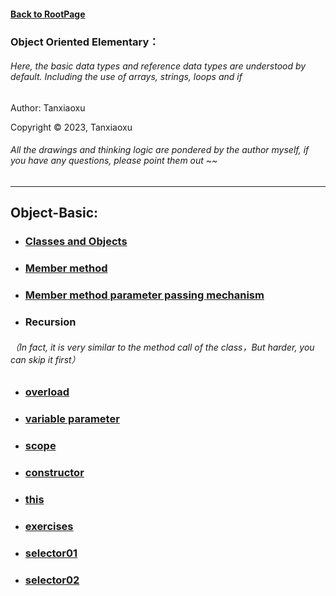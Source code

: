 #### [Back to RootPage](https://github.com/TerryTxx/CS-Diary/blob/master/README.md)

### Object Oriented Elementary：
###### Here, the basic data types and reference data types are understood by default. Including the use of arrays, strings, loops and if

Author: Tanxiaoxu

Copyright © 2023, Tanxiaoxu
###### All the drawings and thinking logic are pondered by the author myself, if you have any questions, please point them out ~~


---
## Object-Basic:
- ### [Classes and Objects](https://github.com/TerryTxx/CS-Diary/blob/master/Java-OBJ/classandObj.md)
- ### [Member method](https://github.com/TerryTxx/CS-Diary/blob/master/Java-OBJ/classandObj.md)
- ### [Member method parameter passing mechanism](https://github.com/TerryTxx/CS-Diary/blob/master/Java-OBJ/classandObj.md)

- ### Recursion
###### （In fact, it is very similar to the method call of the class，But harder, you can skip it first）
- ### [overload](https://github.com/TerryTxx/CS-Diary/blob/master/Java-OBJ/general02.md)
- ### [variable parameter](https://github.com/TerryTxx/CS-Diary/blob/master/Java-OBJ/general02.md)
- ### [scope](https://github.com/TerryTxx/CS-Diary/blob/master/Java-OBJ/general02.md)
- ### [constructor](https://github.com/TerryTxx/CS-Diary/blob/master/Java-OBJ/general02.md)
- ### [this](https://github.com/TerryTxx/CS-Diary/blob/master/Java-OBJ/general02.md)
- ### [exercises](https://github.com/TerryTxx/CS-Diary/blob/master/Java-OBJ/exerises01.md)
- ### [selector01](https://github.com/TerryTxx/CS-Diary/blob/master/Java-OBJ/generalExer/selector.md)
- ### [selector02](https://github.com/TerryTxx/CS-Diary/blob/master/Java-OBJ/generalExer/selector02.md)